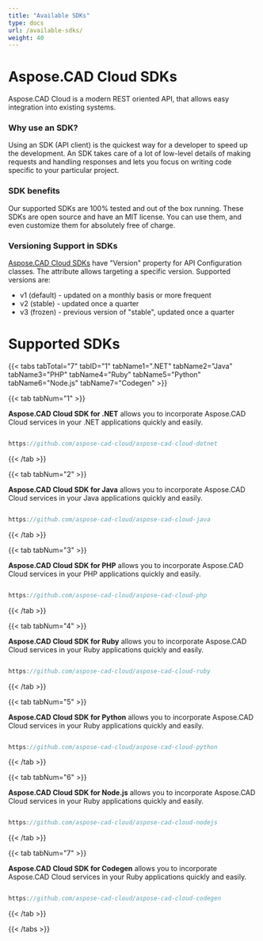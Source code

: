 ```yaml
---
title: "Available SDKs"
type: docs
url: /available-sdks/
weight: 40
---
```


# **Aspose.CAD Cloud SDKs**
Aspose.CAD Cloud is a modern REST oriented API, that allows easy integration into existing systems.
### **Why use an SDK?**
Using an SDK (API client) is the quickest way for a developer to speed up the development. An SDK takes care of a lot of low-level details of making requests and handling responses and lets you focus on writing code specific to your particular project.
### **SDK benefits**
Our supported SDKs are 100% tested and out of the box running. These SDKs are open source and have an MIT license. You can use them, and even customize them for absolutely free of charge.
### **Versioning Support in SDKs**
[Aspose.CAD Cloud SDKs](https://github.com/aspose-cad-cloud) have "Version" property for API Configuration classes. The attribute allows targeting a specific version. Supported versions are:

- v1 (default) - updated on a monthly basis or more frequent
- v2 (stable) - updated once a quarter
- v3 (frozen) - previous version of "stable", updated once a quarter
# **Supported SDKs**
{{< tabs tabTotal="7" tabID="1" tabName1=".NET" tabName2="Java" tabName3="PHP" tabName4="Ruby" tabName5="Python" tabName6="Node.js" tabName7="Codegen" >}}

{{< tab tabNum="1" >}}

**Aspose.CAD Cloud SDK for .NET** allows you to incorporate Aspose.CAD Cloud services in your .NET applications quickly and easily.

```java

https://github.com/aspose-cad-cloud/aspose-cad-cloud-dotnet

```

{{< /tab >}}

{{< tab tabNum="2" >}}

**Aspose.CAD Cloud SDK for Java** allows you to incorporate Aspose.CAD Cloud services in your Java applications quickly and easily.

```java

https://github.com/aspose-cad-cloud/aspose-cad-cloud-java

```

{{< /tab >}}

{{< tab tabNum="3" >}}

**Aspose.CAD Cloud SDK for PHP** allows you to incorporate Aspose.CAD Cloud services in your PHP applications quickly and easily.

```java

https://github.com/aspose-cad-cloud/aspose-cad-cloud-php

```

{{< /tab >}}

{{< tab tabNum="4" >}}

**Aspose.CAD Cloud SDK for Ruby** allows you to incorporate Aspose.CAD Cloud services in your Ruby applications quickly and easily.

```java

https://github.com/aspose-cad-cloud/aspose-cad-cloud-ruby

```

{{< /tab >}}

{{< tab tabNum="5" >}}

**Aspose.CAD Cloud SDK for Python** allows you to incorporate Aspose.CAD Cloud services in your Ruby applications quickly and easily.

```java

https://github.com/aspose-cad-cloud/aspose-cad-cloud-python

```

{{< /tab >}}

{{< tab tabNum="6" >}}

**Aspose.CAD Cloud SDK for Node.js** allows you to incorporate Aspose.CAD Cloud services in your Ruby applications quickly and easily.

```java

https://github.com/aspose-cad-cloud/aspose-cad-cloud-nodejs

```

{{< /tab >}}

{{< tab tabNum="7" >}}

**Aspose.CAD Cloud SDK for Codegen** allows you to incorporate Aspose.CAD Cloud services in your Ruby applications quickly and easily.

```java

https://github.com/aspose-cad-cloud/aspose-cad-cloud-codegen

```

{{< /tab >}}

{{< /tabs >}}
